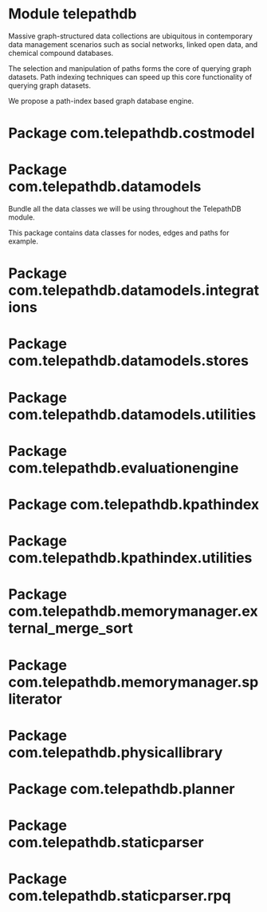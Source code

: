 # Module telepathdb

Massive graph-structured data collections are ubiquitous in contemporary data management scenarios such as social networks, linked open data, and chemical compound databases.

The selection and manipulation of paths forms the core of querying graph datasets. Path indexing techniques can speed up this core functionality of querying graph datasets.

We propose a path-index based graph database engine.

# Package com.telepathdb.costmodel

# Package com.telepathdb.datamodels

Bundle all the data classes we will be using throughout the TelepathDB module.

This package contains data classes for nodes, edges and paths for example.

# Package com.telepathdb.datamodels.integrations

# Package com.telepathdb.datamodels.stores

# Package com.telepathdb.datamodels.utilities

# Package com.telepathdb.evaluationengine

# Package com.telepathdb.kpathindex

# Package com.telepathdb.kpathindex.utilities

# Package com.telepathdb.memorymanager.external_merge_sort

# Package com.telepathdb.memorymanager.spliterator

# Package com.telepathdb.physicallibrary

# Package com.telepathdb.planner

# Package com.telepathdb.staticparser

# Package com.telepathdb.staticparser.rpq
